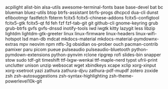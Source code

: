 acpilight
alist-bin
alsa-utils
awesome-terminal-fonts
base
base-devel
bat
bc
blueman
bluez-utils
btop
btrfs-assistant
btrfs-progs
dhcpcd
dua-cli
dunst
efibootmgr
fastfetch
fbterm
fcitx5
fcitx5-chinese-addons
fcitx5-configtool
fcitx5-gtk
fcitx5-qt
fd
feh
fzf
fzf-tab-git
git
github-cli
gnome-keyring
grub
grub-btrfs
gvfs
gvfs-dnssd
inotify-tools
iwd
iwgtk
kitty
lazygit
less
libzip
lightdm
lightdm-gtk-greeter
linux
linux-firmware
linux-headers
linux-wifi-hotspot
lsd
man-db
mdcat
mkdocs-material
mkdocs-material-pymdownx-extras
mpv
neovim
npm
ntfs-3g
obsidian
os-prober
ouch
pacman-contrib
pamixer
paru
picom
pueue
pulseaudio
pulseaudio-bluetooth
python-pymdown-extensions
python-pynvim
rclone
ripgrep
rofi
slides-bin
snapper
stow
sudo
tdf-git
timeshift
ttf-lxgw-wenkai
ttf-maple-nerd
typst
ufrii-print
unclutter
unison
unzip
websocat
wget
xbindkeys
xcape
xclip
xorg-xinput
xorg-xsetroot
yazi
zathura
zathura-djvu
zathura-pdf-mupdf
zotero
zoxide
zsh
zsh-autosuggestions
zsh-syntax-highlighting
zsh-theme-powerlevel10k-git

